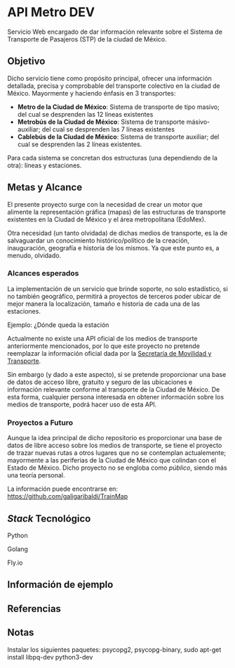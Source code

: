 # API Metro DEV

Servicio Web encargado de dar información relevante sobre el Sistema de Transporte de Pasajeros (STP) de la ciudad de México.



## Objetivo

Dicho servicio tiene como propósito principal, ofrecer una información detallada, precisa y comprobable del transporte colectivo en la ciudad de México. Mayormente y haciendo énfasis en 3 transportes:



- **Metro de la Ciudad de México**: Sistema de transporte de tipo masivo; del cual se desprenden las 12 líneas existentes
- **Metrobús de la Ciudad de México**: Sistema de transporte másivo-auxiliar; del cual se desprenden las 7 líneas existentes
- **Cablebús de la Ciudad de México**: Sistema de transporte auxiliar; del cual se desprenden las 2 líneas existentes.



Para cada sistema se concretan dos estructuras (una dependiendo de la otra): líneas y estaciones.



## Metas y Alcance

El presente proyecto surge con la necesidad de crear un motor que alimente la representación gráfica (mapas) de las estructuras de transporte existentes en la Ciudad de México y el área metropolitana (EdoMex).

Otra necesidad (un tanto olvidada) de dichas medios de transporte, es la de salvaguardar un conocimiento histórico/político de la creación, inauguración, geografía e historia de los mismos. Ya que este punto es, a menudo, olvidado.



### Alcances esperados

La implementación de un servicio que brinde soporte, no solo estadístico, si no también geográfico, permitirá a proyectos de terceros poder ubicar de mejor manera la localización, tamaño e historia de cada una de las estaciones.

Ejemplo: ¿Dónde queda la estación 

Actualmente no existe una API oficial de los medios de transporte anteriormente mencionados, por lo que este proyecto no pretende reemplazar la información oficial dada por la [Secretaría de Movilidad y Transporte](https://www.semovi.cdmx.gob.mx). 

Sin embargo (y dado a este aspecto), si se pretende proporcionar una base de datos de acceso libre, gratuito y seguro de las ubicaciones e información relevante conforme al transporte de la Ciudad de México. De esta forma, cualquier persona interesada en obtener información sobre los medios de transporte, podrá hacer uso de esta API.



### Proyectos a Futuro

Aunque la idea principal de dicho repositorio es proporcionar una base de datos de libre acceso sobre los medios de transporte, se tiene el proyecto de trazar nuevas rutas a otros lugares que no se contemplan actualemente; mayormente a las periferias de la Ciudad de México que colindan con el Estado de México. Dicho proyecto no se engloba como *público*, siendo más una teoría personal.

La información puede encontrarse en: https://github.com/galigaribaldi/TrainMap

## *Stack* Tecnológico

Python

Golang

Fly.io

## Información de ejemplo



## Referencias



## Notas
Instalar los siguientes paquetes: psycopg2, psycopg-binary, sudo apt-get install libpq-dev python3-dev